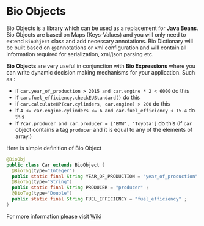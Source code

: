 # Bio Objects
Bio Objects is a library which can be used as a replacement for **Java Beans**. Bio Objects are based on Maps (Keys-Values) and you will only need to extend ```BioObject``` class and add necessary annotations. Bio Dictionary will be built based on @annotations or xml configuration and will contain all information required for serialization, xml/json parsing etc. 

**Bio Objects** are very useful in conjunction with **Bio Expressions** where you can write dynamic decision making mechanisms for your application. Such as :
- if		```car.year_of_production > 2015 and car.engine * 2 < 6000``` 		do this
- if 	```car.fuel_efficiency.checkEUStandard()``` 				do this
- if 	```car.calculateHP(car.cylinders, car.engine) > 200``` 			do this
- if 	```4 <= car.engine.cylinders <= 6 and car.fuel_efficiency < 15.4```		do this
- if 	```?car.producer and car.producer = ['BMW', 'Toyota']``` 		do this (if ```car``` object contains a tag ```producer``` and it is equal to any of the elements of array.)



Here is simple definition of Bio Object
```java
@BioObj
public class Car extends BioObject {
  @BioTag(type="Integer")
  public static final String YEAR_OF_PRODUCTION = "year_of_production" ;
  @BioTag(type="String")
  public static final String PRODUCER = "producer" ;
  @BioTag(type="Double")
  public static final String FUEL_EFFICIENCY = "fuel_efficiency" ;
}
```

For more information please visit [Wiki](https://github.com/rdavudov/bio-object-logic/wiki)
